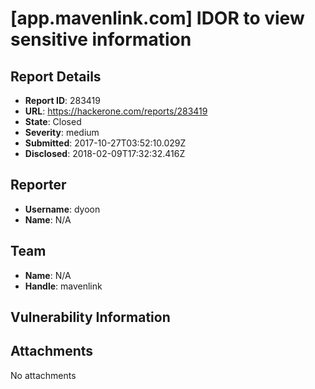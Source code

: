 # [app.mavenlink.com] IDOR to view sensitive information

## Report Details
- **Report ID**: 283419
- **URL**: https://hackerone.com/reports/283419
- **State**: Closed
- **Severity**: medium
- **Submitted**: 2017-10-27T03:52:10.029Z
- **Disclosed**: 2018-02-09T17:32:32.416Z

## Reporter
- **Username**: dyoon
- **Name**: N/A

## Team
- **Name**: N/A
- **Handle**: mavenlink

## Vulnerability Information


## Attachments
No attachments
